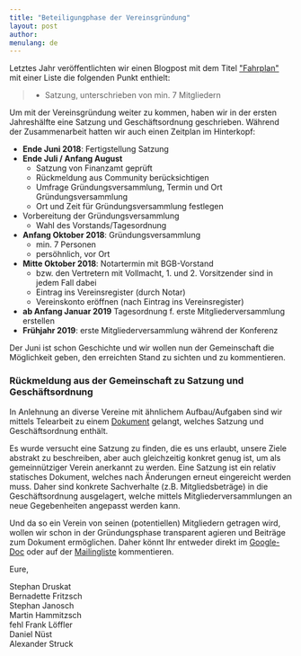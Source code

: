 ```yaml
---
title: "Beteiligungphase der Vereinsgründung"
layout: post
author:
menulang: de
---
```


Letztes Jahr veröffentlichten wir einen Blogpost mit dem Titel ["Fahrplan"](http://www.de-rse.org/blog/2017/04/28/fahrplan.html) mit einer Liste die folgenden Punkt enthielt:

> * Satzung, unterschrieben von min. 7 Mitgliedern
 
Um mit der Vereinsgründung weiter zu kommen, haben wir in der ersten Jahreshälfte eine Satzung und Geschäftsordnung geschrieben. Während der Zusammenarbeit hatten wir auch einen Zeitplan im Hinterkopf:

* **Ende Juni 2018**: Fertigstellung Satzung
* **Ende Juli / Anfang August**
  * ​​​​​​​​​​​​​​Satzung von Finanzamt geprüft
  * Rückmeldung aus Community berücksichtigen
  * Umfrage Gründungsversammlung, Termin und Ort Gründungsversammlung 
  * Ort und Zeit für Gründungsversammlung festlegen​​​​​​​
* Vorbereitung der Gründungsversammlung
  *  Wahl des Vorstands/Tagesordnung
* **Anfang Oktober 2018**: Gründungsversammlung
  * min. 7 Personen
  * persöhnlich, vor Ort
* **Mitte Oktober 2018**: Notartermin mit BGB-Vorstand 
  * bzw. den Vertretern mit Vollmacht, 1. und 2. Vorsitzender sind in jedem Fall dabei
  * Eintrag ins Vereinsregister (durch Notar)
  * Vereinskonto eröffnen (nach Eintrag ins Vereinsregister)
* **ab Anfang Januar 2019** Tagesordnung f. erste Mitgliederversammlung erstellen
* **Frühjahr 2019**: erste Mitgliederversammlung während der Konferenz

Der Juni ist schon Geschichte und wir wollen nun der Gemeinschaft die Möglichkeit geben, den erreichten Stand zu sichten und zu kommentieren.
  
### Rückmeldung aus der Gemeinschaft zu Satzung und Geschäftsordnung

In Anlehnung an diverse Vereine mit ähnlichem Aufbau/Aufgaben sind wir mittels Telearbeit zu einem [Dokument](https://docs.google.com/document/d/1A32LP0aHfphKsPVy25xwP__I7uKXRjNhdigJRg7FA7A/edit?usp=sharing) gelangt, welches Satzung und Geschäftsordnung enthält. 

Es wurde versucht eine Satzung zu finden, die es uns erlaubt, unsere Ziele abstrakt zu beschreiben, aber auch gleichzeitig konkret genug ist, um als gemeinnütziger Verein anerkannt zu werden. Eine Satzung ist ein relativ statisches Dokument, welches nach Änderungen erneut eingereicht werden muss. Daher sind konkrete Sachverhalte (z.B. Mitgliedsbeträge) in die Geschäftsordnung ausgelagert, welche mittels Mitgliederversammlungen an neue Gegebenheiten angepasst werden kann.
   
Und da so ein Verein von seinen (potentiellen) Mitgliedern getragen wird, wollen wir schon in der Gründungsphase transparent agieren und Beiträge zum Dokument ermöglichen. Daher könnt Ihr entweder direkt im [Google-Doc](https://docs.google.com/document/d/1A32LP0aHfphKsPVy25xwP__I7uKXRjNhdigJRg7FA7A/edit?usp=sharing) oder auf der [Mailingliste](http://www.de-rse.org/de/join.html) kommentieren.  
  
Eure, 
 
 Stephan Druskat<br />
 Bernadette Fritzsch<br />
 Stephan Janosch<br />
 Martin Hammitzsch<br />fehl 
 Frank Löffler<br />
 Daniel Nüst<br />
 Alexander Struck<br />
 